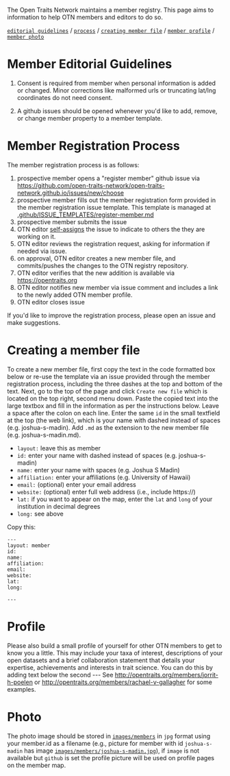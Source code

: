 The Open Traits Network maintains a member registry. This page aims to information to help OTN members and editors to do so.

[`editorial guidelines`](#member-editorial-guidelines) / [`process`](#member-registration-process) / [`creating member file`](#creating-a-member-file) / [`member profile`](#profile) / [`member photo`](#photo) 

# Member Editorial Guidelines

1. Consent is required from member when personal information is added or changed. Minor corrections like malformed urls or truncating lat/lng coordinates do not need consent.

2. A github issues should be opened whenever you'd like to add, remove, or change member property to a member template.  

# Member Registration Process

The member registration process is as follows:

1. prospective member opens a "register member" github issue via https://github.com/open-traits-network/open-traits-network.github.io/issues/new/choose
2. prospective member fills out the member registration form provided in the member registration issue template. This template is managed at [.github/ISSUE_TEMPLATES/register-member.md](../../../tree/master/.github/ISSUE_TEMPLATE/register-member.md) 
3. prospective member submits the issue
4. OTN editor [self-assigns](https://help.github.com/en/github/managing-your-work-on-github/assigning-issues-and-pull-requests-to-other-github-users) the issue to indicate to others the they are working on it.
5. OTN editor reviews the registration request, asking for information if needed via issue.
6. on approval, OTN editor creates a new member file, and commits/pushes the changes to the OTN registry repository.
7. OTN editor verifies that the new addition is available via https://opentraits.org
8. OTN editor notifies new member via issue comment and includes a link to the newly added OTN member profile.
9. OTN editor closes issue

If you'd like to improve the registration process, please open an issue and make suggestions. 

# Creating a member file

To create a new member file, first copy the text in the code formatted box below or re-use the template via an issue provided through the member registration process, including the three dashes at the top and bottom of the text. Next, go to the top of the page and click `Create new file` which is located on the top right, second menu down. Paste the copied text into the large textbox and fill in the information as per the instructions below. Leave a space after the colon on each line. Enter the same `id` in the small textfield at the top (the web link), which is your name with dashed instead of spaces (e.g. joshua-s-madin). Add `.md` as the extension to the new member file (e.g. joshua-s-madin.md). 

- `layout:` leave this as member
- `id:` enter your name with dashed instead of spaces (e.g. joshua-s-madin)
- `name:` enter your name with spaces (e.g. Joshua S Madin)
- `affiliation:` enter your affiliations (e.g. University of Hawaii)
- `email:` (optional) enter your email address
- `website:` (optional) enter full web address (i.e., include https://)
- `lat:` if you want to appear on the map, enter the `lat` and `long` of your institution in decimal degrees
- `long:` see above

Copy this:

```
---
layout: member
id: 
name: 
affiliation: 
email: 
website: 
lat: 
long: 

---
```
# Profile
Please also build a small profile of yourself for other OTN members to get to know you a little. This may include your taxa of interest, descriptions of your open datasets and a brief collaboration statement that details your expertise, achievements and interests in trait science. You can do this by adding text below the second --- 
See http://opentraits.org/members/jorrit-h-poelen or http://opentraits.org/members/rachael-v-gallagher for some examples. 

# Photo
The photo image should be stored in [`images/members`](images/members) in ```jpg``` format using your member.id as a filename (e.g., picture for member with id ```joshua-s-madin``` has image [`images/members/joshua-s-madin.jpg`](images/members/joshua-s-madin.jpg)), if `image` is not available but `github` is set the profile picture will be used on profile pages on the member map.

